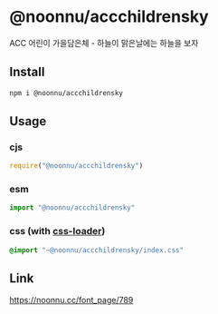 # @noonnu/accchildrensky
ACC 어린이 가을담은체 - 하늘이 맑은날에는 하늘을 보자

## Install
```sh
npm i @noonnu/accchildrensky
```
## Usage
### cjs
```js
require("@noonnu/accchildrensky")
```
### esm
```js
import "@noonnu/accchildrensky"
```
### css (with [css-loader](https://github.com/webpack-contrib/css-loader))
```css
@import "~@noonnu/accchildrensky/index.css"
```

## Link
https://noonnu.cc/font_page/789